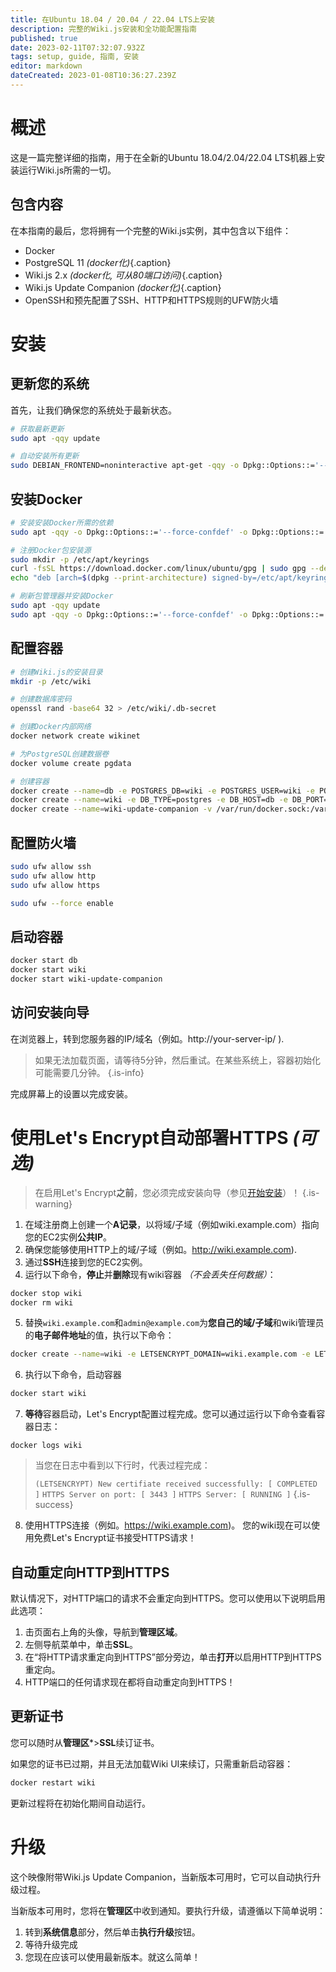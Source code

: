 ```yaml
---
title: 在Ubuntu 18.04 / 20.04 / 22.04 LTS上安装
description: 完整的Wiki.js安装和全功能配置指南
published: true
date: 2023-02-11T07:32:07.932Z
tags: setup, guide, 指南, 安装
editor: markdown
dateCreated: 2023-01-08T10:36:27.239Z
---
```


# 概述

这是一篇完整详细的指南，用于在全新的Ubuntu 18.04/2.04/22.04 LTS机器上安装运行Wiki.js所需的一切。

## 包含内容

在本指南的最后，您将拥有一个完整的Wiki.js实例，其中包含以下组件：

- Docker
- PostgreSQL 11 *(docker化)*{.caption}
- Wiki.js 2.x *(docker化, 可从80端口访问)*{.caption}
- Wiki.js Update Companion *(docker化)*{.caption}
- OpenSSH和预先配置了SSH、HTTP和HTTPS规则的UFW防火墙

# 安装

## 更新您的系统

首先，让我们确保您的系统处于最新状态。

```bash
# 获取最新更新
sudo apt -qqy update

# 自动安装所有更新
sudo DEBIAN_FRONTEND=noninteractive apt-get -qqy -o Dpkg::Options::='--force-confdef' -o Dpkg::Options::='--force-confold' dist-upgrade
```

## 安装Docker

```bash
# 安装安装Docker所需的依赖
sudo apt -qqy -o Dpkg::Options::='--force-confdef' -o Dpkg::Options::='--force-confold' install ca-certificates curl gnupg lsb-release

# 注册Docker包安装源
sudo mkdir -p /etc/apt/keyrings
curl -fsSL https://download.docker.com/linux/ubuntu/gpg | sudo gpg --dearmor -o /etc/apt/keyrings/docker.gpg
echo "deb [arch=$(dpkg --print-architecture) signed-by=/etc/apt/keyrings/docker.gpg] https://download.docker.com/linux/ubuntu $(lsb_release -cs) stable" | sudo tee /etc/apt/sources.list.d/docker.list > /dev/null

# 刷新包管理器并安装Docker
sudo apt -qqy update
sudo apt -qqy -o Dpkg::Options::='--force-confdef' -o Dpkg::Options::='--force-confold' install docker-ce docker-ce-cli containerd.io docker-compose-plugin
```

## 配置容器

```bash
# 创建Wiki.js的安装目录
mkdir -p /etc/wiki

# 创建数据库密码
openssl rand -base64 32 > /etc/wiki/.db-secret

# 创建Docker内部网络
docker network create wikinet

# 为PostgreSQL创建数据卷
docker volume create pgdata

# 创建容器
docker create --name=db -e POSTGRES_DB=wiki -e POSTGRES_USER=wiki -e POSTGRES_PASSWORD_FILE=/etc/wiki/.db-secret -v /etc/wiki/.db-secret:/etc/wiki/.db-secret:ro -v pgdata:/var/lib/postgresql/data --restart=unless-stopped -h db --network=wikinet postgres:11
docker create --name=wiki -e DB_TYPE=postgres -e DB_HOST=db -e DB_PORT=5432 -e DB_PASS_FILE=/etc/wiki/.db-secret -v /etc/wiki/.db-secret:/etc/wiki/.db-secret:ro -e DB_USER=wiki -e DB_NAME=wiki -e UPGRADE_COMPANION=1 --restart=unless-stopped -h wiki --network=wikinet -p 80:3000 -p 443:3443 ghcr.io/requarks/wiki:2
docker create --name=wiki-update-companion -v /var/run/docker.sock:/var/run/docker.sock:ro --restart=unless-stopped -h wiki-update-companion --network=wikinet ghcr.io/requarks/wiki-update-companion:latest
```

## 配置防火墙

```bash
sudo ufw allow ssh
sudo ufw allow http
sudo ufw allow https

sudo ufw --force enable
```

## 启动容器

```bash
docker start db
docker start wiki
docker start wiki-update-companion
```

## 访问安装向导

在浏览器上，转到您服务器的IP/域名（例如。http://your-server-ip/ ).

> 如果无法加载页面，请等待5分钟，然后重试。在某些系统上，容器初始化可能需要几分钟。
{.is-info}

完成屏幕上的设置以完成安装。

# 使用Let's Encrypt自动部署HTTPS *(可选)*

> 在启用Let's Encrypt**之前**，您必须完成安装向导（参见[开始安装](#开始安装)）！
{.is-warning}

1. 在域注册商上创建一个**A记录**，以将域/子域（例如wiki.example.com）指向您的EC2实例**公共IP**。
2. 确保您能够使用HTTP上的域/子域（例如。http://wiki.example.com).
3. 通过**SSH**连接到您的EC2实例。
4. 运行以下命令，**停止**并**删除**现有wiki容器 *（不会丢失任何数据）*：

```bash
docker stop wiki
docker rm wiki
```

5. 替换`wiki.example.com`和`admin@example.com`为**您自己的域/子域**和wiki管理员的**电子邮件地址**的值，执行以下命令：

```bash
docker create --name=wiki -e LETSENCRYPT_DOMAIN=wiki.example.com -e LETSENCRYPT_EMAIL=admin@example.com -e SSL_ACTIVE=1 -e DB_TYPE=postgres -e DB_HOST=db -e DB_PORT=5432 -e DB_PASS_FILE=/etc/wiki/.db-secret -v /etc/wiki/.db-secret:/etc/wiki/.db-secret:ro -e DB_USER=wiki -e DB_NAME=wiki -e UPGRADE_COMPANION=1 --restart=unless-stopped -h wiki --network=wikinet -p 80:3000 -p 443:3443 ghcr.io/requarks/wiki:2
```

6. 执行以下命令，启动容器
```bash
docker start wiki
```

7. **等待**容器启动，Let's Encrypt配置过程完成。您可以通过运行以下命令查看容器日志：
```
docker logs wiki
```
> 当您在日志中看到以下行时，代表过程完成：
>
> `(LETSENCRYPT) New certifiate received successfully: [ COMPLETED ]`
> `HTTPS Server on port: [ 3443 ]`
> `HTTPS Server: [ RUNNING ]`
{.is-success}

8. 使用HTTPS连接（例如。https://wiki.example.com)。 您的wiki现在可以使用免费Let's Encrypt证书接受HTTPS请求！

## 自动重定向HTTP到HTTPS

默认情况下，对HTTP端口的请求不会重定向到HTTPS。您可以使用以下说明启用此选项：

1. 击页面右上角的头像，导航到**管理区域**。
2. 左侧导航菜单中，单击**SSL**。
3. 在“将HTTP请求重定向到HTTPS”部分旁边，单击**打开**以启用HTTP到HTTPS重定向。
4. HTTP端口的任何请求现在都将自动重定向到HTTPS！

## 更新证书

您可以随时从**管理区***>**SSL**续订证书。

如果您的证书已过期，并且无法加载Wiki UI来续订，只需重新启动容器：

```bash
docker restart wiki
```

更新过程将在初始化期间自动运行。

# 升级

这个映像附带Wiki.js Update Companion，当新版本可用时，它可以自动执行升级过程。

当新版本可用时，您将在**管理区**中收到通知。要执行升级，请遵循以下简单说明：
1. 转到**系统信息**部分，然后单击**执行升级**按钮。
1. 等待升级完成
1. 您现在应该可以使用最新版本。就这么简单！
